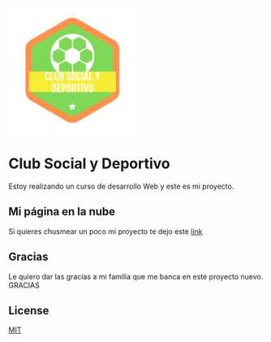 <img src="Logo.png" width="250px" eight="190px">
<background-color: "#4CAF50">

# Club Social y Deportivo

Estoy realizando un curso de desarrollo Web y este es mi proyecto.

## Mi página en la nube

Si quieres chusmear un poco mi proyecto te dejo este [link](https://arieltom81.github.io/ClubTomolioni/) 



## Gracias
Le quiero dar las gracias a mi familia que me banca en este proyecto nuevo. GRACIAS

## License
[MIT](https://choosealicense.com/licenses/mit/)
